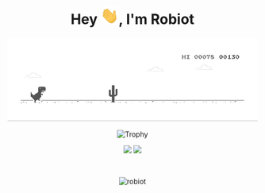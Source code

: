 <h1 align="center">Hey <img src="./hand.gif" height=35px/>, I'm Robiot</h1>
<p align="center">
<img src="./jump.gif" />
</p>


<p align="center">
  <img src="https://github-profile-trophy.vercel.app/?username=robiot&theme=onedark&margin-w=15&margin-h=15&column=7" alt="Trophy" />
</p>

<p align="center">
  <img src="https://github-readme-stats.vercel.app/api?username=robiot&hide_border=true&theme=nord" />
  <img src="https://github-readme-stats.vercel.app/api/top-langs/?username=robiot&layout=compact&hide_border=true&t&card_width=205&theme=nord" height="195rem" />
</p>

<br />

<p align="center">
  <img src="https://komarev.com/ghpvc/?username=robiot&label=Profile%20views&color=0e75b6&style=flat" alt="robiot" />
</p>



